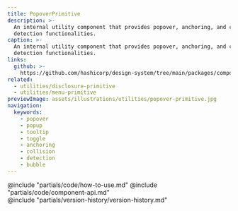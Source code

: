 ```yaml
---
title: PopoverPrimitive
description: >-
  An internal utility component that provides popover, anchoring, and collision
  detection functionalities.
caption: >-
  An internal utility component that provides popover, anchoring, and collision
  detection functionalities.
links:
  github: >-
    https://github.com/hashicorp/design-system/tree/main/packages/components/src/components/hds/popover-primitive
related:
  - utilities/disclosure-primitive
  - utilities/menu-primitive
previewImage: assets/illustrations/utilities/popover-primitive.jpg
navigation:
  keywords:
    - popover
    - popup
    - tooltip
    - toggle
    - anchoring
    - collision
    - detection
    - bubble
---
```


<section data-tab="Code">
  @include "partials/code/how-to-use.md"
  @include "partials/code/component-api.md"
</section>

<section data-tab="Version history">
  @include "partials/version-history/version-history.md"
</section>
